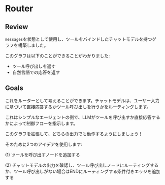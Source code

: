 # Router

## Review
`messages`を状態として使用し、ツールをバインドしたチャットモデルを持つグラフを構築しました。

このグラフは以下のことができることがわかりました:

* ツール呼び出しを返す
* 自然言語での応答を返す

## Goals
これをルーターとして考えることができます。チャットモデルは、ユーザー入力に基づいて直接応答するかツール呼び出しを行うかをルーティングします。

これはシンプルなエージェントの例で、LLMがツールを呼び出すか直接応答するかによって制御フローを指示します。

このグラフを拡張して、どちらの出力でも動作するようにしましょう！

そのために2つのアイデアを使用します:

(1) ツールを呼び出すノードを追加する

(2) チャットモデルの出力を確認し、ツール呼び出しノードにルーティングするか、ツール呼び出しがない場合はENDにルーティングする条件付きエッジを追加する